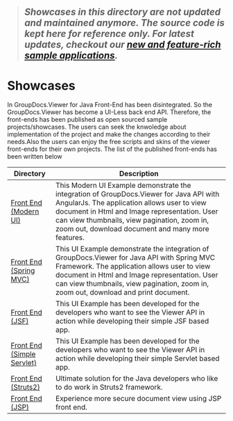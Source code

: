 > ## *Showcases in this directory are not updated and maintained anymore. The source code is kept here for reference only. For latest updates, checkout our [new and feature-rich sample applications](https://github.com/groupdocs-viewer).*

# Showcases

In GroupDocs.Viewer for Java Front-End has been disintegrated. So the GroupDocs.Viewer has become a UI-Less back end API. Therefore, the front-ends has been published as open sourced sample projects/showcases. The users can seek the knwoledge about implementation of the project and make the changes according to their needs.Also the users can enjoy the free scripts and skins of the viewer front-ends for their own projects. The list of the published front-ends has been written below

Directory | Description
--------- | -----------
[Front End (Modern UI)](https://github.com/groupdocs-viewer/GroupDocs.Viewer-for-Java-App) | This Modern UI Example demonstrate the integration of GroupDocs.Viewer for Java API with AngularJs. The application allows user to view document in Html and Image representation. User can view thumbnails, view pagination, zoom in, zoom out, download document and many more features.
[Front End (Spring MVC)](https://github.com/groupdocs-viewer/GroupDocs.Viewer-for-Java/tree/master/Showcase/GroupDocs.Viewer-for-Java-Front-End)  | This UI Example demonstrate the integration of GroupDocs.Viewer for Java API with Spring MVC Framework. The application allows user to view document in Html and Image representation. User can view thumbnails, view pagination, zoom in, zoom out, download and print document.
[Front End (JSF)](https://github.com/AamirWaseem/GroupDocs.Viewer-for-Java/tree/master/Showcase/GroupDocs.Viewer-for-Java-using-JSF) | This UI Example has been developed for the developers who want to see the Viewer API in action while developing their simple JSF  based app.
[Front End (Simple Servlet)](https://github.com/groupdocs-viewer/GroupDocs.Viewer-for-Java/tree/master/Showcase/GroupDocs.Viewer-for-Java-using-Servlets)  | This UI Example has been developed for the developers who want to see the Viewer API in action while developing their simple Servlet based app.
[Front End (Struts2)](https://github.com/groupdocs-viewer/GroupDocs.Viewer-for-Java/tree/master/Showcase/GroupDocs.Viewer-for-Java-using-Struts2)  | Ultimate solution for the Java developers who like to do work in Struts2 framework.
[Front End (JSP)](https://github.com/groupdocs-viewer/GroupDocs.Viewer-for-Java/tree/master/Showcase/GroupDocs.Viewer-for-Java-using-JSP)  | Experience more secure document view using JSP front end.
